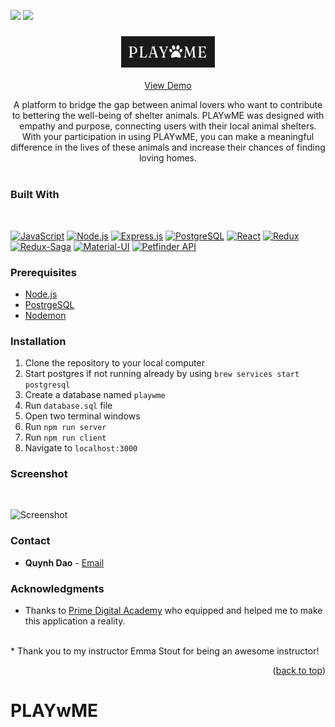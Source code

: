 <div align="center" id="top"></div>
<p>
<a target="_blank" href="https://www.linkedin.com/in/daoquynh29"><img src="https://img.shields.io/badge/LinkedIn-20232A?style=for-the-badge&logo=linkedin"></img></a>
<a target="_blank" href="mailto:quynhngannguyendao@gmail.com"><img src="https://img.shields.io/badge/Gmail-20232A?style=for-the-badge&logo=gmail&logoColor=white"></img></a>
</p>

<div align="center">
  <a href="[https://github.com/quynhngandao/PLAYwME](https://playwme-1cf74549f561.herokuapp.com/#/home)">
   <h3 align="center"> <img alt="Logo" width="150" height="50" src="public/images/playwme.png"/></h3>
  </a>
 <a href="https://protected-tundra-96868-dd04b8c05221.herokuapp.com/">View Demo</a>
  <p align="center">
          A platform to bridge the gap between animal lovers who want
          to contribute to bettering the well-being of shelter animals. PLAYwME
          was designed with empathy and purpose, connecting users with their
          local animal shelters. With your participation in using PLAYwME, you
          can make a meaningful difference in the lives of these animals and
          increase their chances of finding loving homes.
    <br />
    <br />
  </p>
</div>


<!-- TABLE OF CONTENTS
<details>
  <summary>Table of Contents</summary>
  <ol>
    <li>
      <a href="#about-the-project">About The Project</a>
      <ul>
        <li><a href="#built-with">Built With</a></li>
      </ul>
    </li>
    <li>
      <a href="#getting-started">Getting Started</a>
      <ul>
        <li><a href="#prerequisites">Prerequisites</a></li>
        <li><a href="#installation">Installation</a></li>
      </ul>
    </li>
    <li><a href="#contact">Contact</a></li>
    <li><a href="#acknowledgments">Acknowledgments</a></li>
  </ol>
</details> -->

### **Built With**
<br/>

[![JavaScript][javascript.js]][Javascript]
[![Node.js][node.js]][Node]
[![Express.js][express.js]][Express]
[![PostgreSQL][postgresql]][PostgreSQL]
[![React][react.js]][React]
[![Redux][redux]][Redux]
[![Redux-Saga][redux-saga]][Redux-Saga]
[![Material-UI][mui]][MUI]
[![Petfinder API][api]][API]

### **Prerequisites**

* [Node.js](https://nodejs.org/en/)
* [PostrgeSQL](https://www.postgresql.org/)
* [Nodemon](https://nodemon.io/)


### **Installation**

1. Clone the repository to your local computer
1. Start postgres if not running already by using `brew services start postgresql`
1. Create a database named `playwme`
1. Run `database.sql` file
1. Open two terminal windows
1. Run `npm run server`
1. Run `npm run client`
1. Navigate to `localhost:3000`

### **Screenshot**
<br/>

![Screenshot](public/images/Screenshot.gif)

### **Contact**

* **Quynh Dao** - 
<a target="_blank" href="mailto:nguy2884@umn.edu">Email</a>

<!-- ACKNOWLEDGMENTS -->

### **Acknowledgments**

* Thanks to [Prime Digital Academy](www.primeacademy.io) who equipped and helped me to make this application a reality. 
<br/> 
* Thank you to my instructor Emma Stout for being an awesome instructor!

<p align="right">(<a href="#top">back to top</a>)</p>

<!-- MARKDOWN LINKS & IMAGES -->
<!-- https://www.markdownguide.org/basic-syntax/#reference-style-links -->

[linkedin]: https://img.shields.io/badge/LinkedIn-20232A?style=for-the-badge&logo=linkedin&colorB=555
[Linkedin]: https://www.linkedin.com/in/daoquynh29/
[react.js]: https://img.shields.io/badge/React-20232A?style=for-the-badge&logo=react&logoColor=61DAFB
[React]: https://reactjs.org/
[javascript.js]: https://img.shields.io/badge/JavaScript-20232A?style=for-the-badge&logo=JavaScript&logoColor=F7DF1E
[Javascript]: https://www.javascript.com/
[node.js]: https://img.shields.io/badge/Node.js-20232A?style=for-the-badge&logo=Node.js&logoColor=339933
[Node]: https://nodejs.org/en/
[express.js]: https://img.shields.io/badge/Express.js-20232A?style=for-the-badge&logo=Express&logoColor=F7DF1E
[Express]: https://expressjs.com/
[postgresql]: https://img.shields.io/badge/PostgreSQL-20232A?style=for-the-badge&logo=PostgreSQL&logoColor=4169E1
[PostgreSQL]: https://www.postgresql.org/
[redux]: https://img.shields.io/badge/Redux-20232A?style=for-the-badge&logo=Redux&logoColor=764ABC
[Redux]: https://redux.js.org/
[redux-saga]: https://img.shields.io/badge/Redux_Saga-20232A?style=for-the-badge&logo=Redux-Saga&logoColor=999999
[Redux-Saga]: https://redux-saga.js.org/
[mui]: https://img.shields.io/badge/Material_UI-20232A?style=for-the-badge&logo=MUI&logoColor=007FFF
[MUI]: https://mui.com/
[Screenshot]: https://github.com/quynhngandao/PLAYwME-solo-project/blob/main/public/images/Screenshot.gif
[email]: https://img.shields.io/badge/Gmail-D14836?style=for-the-badge&logo=gmail&logoColor=white
[Email]: dj@weheartmusic.com
[api]: https://img.shields.io/badge/petfinder-api?logo=petfinderapi&logoColor=purple&color=purple
[API]: https://restfulapi.net/
# PLAYwME
